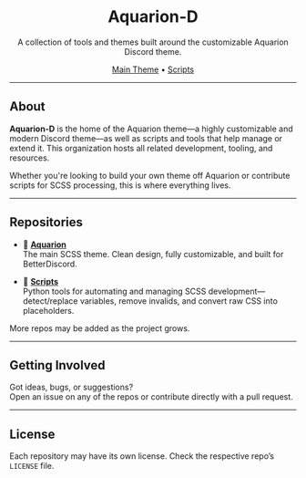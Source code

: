 <h1 align="center">Aquarion-D</h1>
<p align="center">A collection of tools and themes built around the customizable Aquarion Discord theme.</p>

<p align="center">
    <a href="https://github.com/Aquarion-D/Aquarion">Main Theme</a> •
    <a href="https://github.com/Aquarion-D/scripts">Scripts</a>
</p>

---

## About

**Aquarion-D** is the home of the Aquarion theme—a highly customizable and modern Discord theme—as well as scripts and tools that help manage or extend it. This organization hosts all related development, tooling, and resources.

Whether you're looking to build your own theme off Aquarion or contribute scripts for SCSS processing, this is where everything lives.

---

## Repositories

- 🔷 **[Aquarion](https://github.com/Aquarion-D/Aquarion)**  
  The main SCSS theme. Clean design, fully customizable, and built for BetterDiscord.

- 🧰 **[Scripts](https://github.com/Aquarion-D/scripts)**  
  Python tools for automating and managing SCSS development—detect/replace variables, remove invalids, and convert raw CSS into placeholders.

More repos may be added as the project grows.

---

## Getting Involved

Got ideas, bugs, or suggestions?  
Open an issue on any of the repos or contribute directly with a pull request.

---

## License

Each repository may have its own license. Check the respective repo’s `LICENSE` file.
